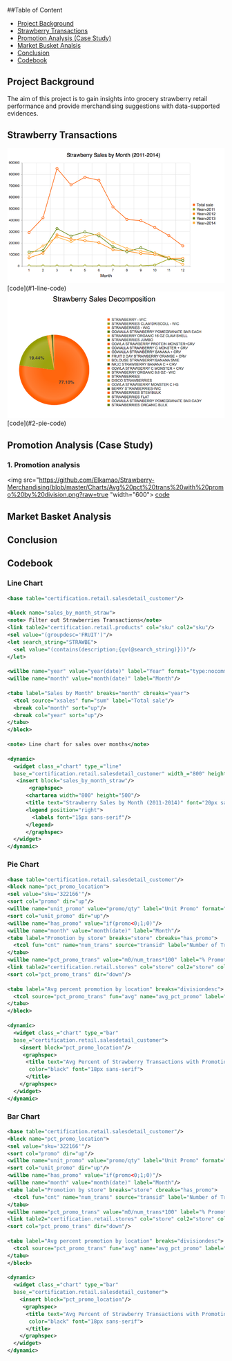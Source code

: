 ##Table of Content
* [Project Background](#pro-back)
* [Strawberry Transactions](#straw-trans)
* [Promotion Analysis (Case Study)](#promo)
* [Market Busket Analsis](#mba)
* [Conclusion](#codebook)
* [Codebook](#codebook)


## <a name="pro-back"></a>Project Background
The aim of this project is to gain insights into grocery strawberry retail performance and provide  merchandising suggestions with data-supported evidences.

## <a name="straw-trans"></a>Strawberry Transactions
<img src="https://github.com/Elkamao/Strawberry-Merchandising/blob/master/Charts/Strawberry%20Sales%20by%20Month%20.png?raw=true" width="600">
 [code](#1-line-code)

<img src="https://github.com/Elkamao/Strawberry-Merchandising/blob/master/Charts/Strawberry%20Sales%20Decomposition.png?raw=true" width="600" >
 [code](#2-pie-code)


## <a name="promo"></a>Promotion Analysis (Case Study)

### 1. Promotion analysis

<img src="https://github.com/Elkamao/Strawberry-Merchandising/blob/master/Charts/Avg%20pct%20trans%20with%20promo%20by%20division.png?raw=true "width="600">
[code](#3-bar-code)

## <a name="mba"></a>Market Basket Analysis

## <a name="conclusion"></a>Conclusion

## <a name="codebook"></a>Codebook

### <a name="1-line-code"></a>Line Chart
```xml
<base table="certification.retail.salesdetail_customer"/>

<block name="sales_by_month_straw">
<note> Filter out Strawberries Transactions</note>
<link table2="certification.retail.products" col="sku" col2="sku"/>
<sel value="(groupdesc='FRUIT')"/>
<let search_string="STRAWBE">
  <sel value="(contains(description;{qv(@search_string)}))"/>
</let>

<willbe name="year" value="year(date)" label="Year" format="type:nocommas"/>
<willbe name="month" value="month(date)" label="Month"/>

<tabu label="Sales by Month" breaks="month" cbreaks="year">
  <tcol source="xsales" fun="sum" label="Total sale"/>
  <break col="month" sort="up"/>
  <break col="year" sort="up"/>
</tabu>
</block>

<note> Line chart for sales over months</note>

<dynamic>
  <widget class_="chart" type_="line" 
  base_="certification.retail.salesdetail_customer" width_="800" height_="600">
   <insert block="sales_by_month_straw"/>	
       <graphspec>
      <chartarea width="800" height="500"/>
      <title text="Strawberry Sales by Month (2011-2014)" font="20px sans-serif" color="black"/>
      <legend position="right">
        <labels font="15px sans-serif"/>
      </legend>
      </graphspec>   
  </widget>
</dynamic>
```
### <a name="2-pie-code"></a>Pie Chart
```xml
<base table="certification.retail.salesdetail_customer"/>
<block name="pct_promo_location">
<sel value="sku='322166'"/>
<sort col="promo" dir="up"/>
<willbe name="unit_promo" value="promo/qty" label="Unit Promo" format="dec:2"/>
<sort col="unit_promo" dir="up"/>
<willbe name="has_promo" value="if(promo<0;1;0)"/>
<willbe name="month" value="month(date)" label="Month"/>
<tabu label="Promotion by store" breaks="store" cbreaks="has_promo">
  <tcol fun="cnt" name="num_trans" source="transid" label="Number of Transaction" weight=""/>
</tabu>
<willbe name="pct_promo_trans" value="m0/num_trans*100" label="% Promoted Transaction"/>
<link table2="certification.retail.stores" col="store" col2="store" cols="divisiondesc,subdivisiondesc,city,state" shift="0"/>
<sort col="pct_promo_trans" dir="down"/>

<tabu label="Avg percent promotion by location" breaks="divisiondesc">
  <tcol source="pct_promo_trans" fun="avg" name="avg_pct_promo" label="Avg Percent of Transactions with Promotion"/>
</tabu>
</block>

<dynamic>
  <widget class_="chart" type_="bar" 
  base_="certification.retail.salesdetail_customer">
    <insert block="pct_promo_location"/>
     <graphspec>
      <title text="Avg Percent of Strawberry Transactions with Promotion by Division" 
       color="black" font="18px sans-serif">
      </title>
    </graphspec>
  </widget>
</dynamic>
```

### <a name="3-bar-code"></a>Bar Chart
```xml
<base table="certification.retail.salesdetail_customer"/>
<block name="pct_promo_location">
<sel value="sku='322166'"/>
<sort col="promo" dir="up"/>
<willbe name="unit_promo" value="promo/qty" label="Unit Promo" format="dec:2"/>
<sort col="unit_promo" dir="up"/>
<willbe name="has_promo" value="if(promo<0;1;0)"/>
<willbe name="month" value="month(date)" label="Month"/>
<tabu label="Promotion by store" breaks="store" cbreaks="has_promo">
  <tcol fun="cnt" name="num_trans" source="transid" label="Number of Transaction" weight=""/>
</tabu>
<willbe name="pct_promo_trans" value="m0/num_trans*100" label="% Promoted Transaction"/>
<link table2="certification.retail.stores" col="store" col2="store" cols="divisiondesc,subdivisiondesc,city,state" shift="0"/>
<sort col="pct_promo_trans" dir="down"/>

<tabu label="Avg percent promotion by location" breaks="divisiondesc">
  <tcol source="pct_promo_trans" fun="avg" name="avg_pct_promo" label="Avg Percent of Transactions with Promotion"/>
</tabu>
</block>

<dynamic>
  <widget class_="chart" type_="bar" 
  base_="certification.retail.salesdetail_customer">
    <insert block="pct_promo_location"/>
     <graphspec>
      <title text="Avg Percent of Strawberry Transactions with Promotion by Division" 
       color="black" font="18px sans-serif">
      </title>
    </graphspec>
  </widget>
</dynamic>
```


